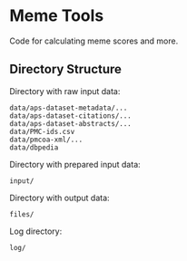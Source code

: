 Meme Tools
==========

Code for calculating meme scores and more.


Directory Structure
-------------------

Directory with raw input data:

    data/aps-dataset-metadata/...
    data/aps-dataset-citations/...
    data/aps-dataset-abstracts/...
    data/PMC-ids.csv
    data/pmcoa-xml/...
    data/dbpedia

Directory with prepared input data:

    input/

Directory with output data:

    files/

Log directory:

    log/
